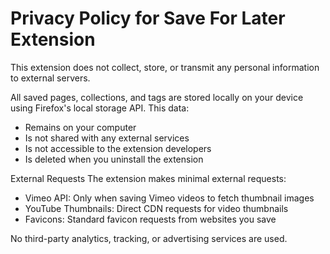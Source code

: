 # Privacy Policy for Save For Later Extension

This extension does not collect, store, or transmit any personal information to external servers.

All saved pages, collections, and tags are stored locally on your device using Firefox's local storage API. This data:
- Remains on your computer
- Is not shared with any external services
- Is not accessible to the extension developers
- Is deleted when you uninstall the extension

External Requests
The extension makes minimal external requests:
- Vimeo API: Only when saving Vimeo videos to fetch thumbnail images
- YouTube Thumbnails: Direct CDN requests for video thumbnails
- Favicons: Standard favicon requests from websites you save

No third-party analytics, tracking, or advertising services are used.